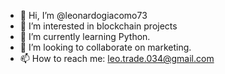 - 👋 Hi, I’m @leonardogiacomo73
- 👀 I’m interested in blockchain projects
- 🌱 I’m currently learning Python.
- 💞️ I’m looking to collaborate on marketing.
- 📫 How to reach me: leo.trade.034@gmail.com

<!---
leonardogiacomo73/leonardogiacomo73 is a ✨ special ✨ repository because its `README.md` (this file) appears on your GitHub profile.
You can click the Preview link to take a look at your changes.
--->
